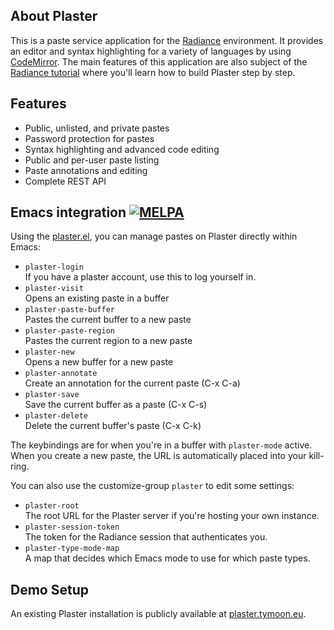 ## About Plaster
This is a paste service application for the [Radiance](https://shirakumo.github.io/radiance) environment. It provides an editor and syntax highlighting for a variety of languages by using [CodeMirror](http://codemirror.net/). The main features of this application are also subject of the [Radiance tutorial](https://github.com/Shirakumo/radiance-tutorial/blob/master/Part%200.md) where you'll learn how to build Plaster step by step.

## Features

* Public, unlisted, and private pastes
* Password protection for pastes
* Syntax highlighting and advanced code editing
* Public and per-user paste listing
* Paste annotations and editing
* Complete REST API

## Emacs integration [![MELPA](https://melpa.org/packages/plaster-badge.svg)](https://melpa.org/#/plaster)
Using the [plaster.el](https://github.com/Shirakumo/plaster/blob/rewrite/plaster.el), you can manage pastes on Plaster directly within Emacs:

* `plaster-login`  
  If you have a plaster account, use this
  to log yourself in.
* `plaster-visit`  
  Opens an existing paste in a buffer
* `plaster-paste-buffer`  
  Pastes the current buffer to a new paste
* `plaster-paste-region`  
  Pastes the current region to a new paste
* `plaster-new`  
  Opens a new buffer for a new paste
* `plaster-annotate`  
  Create an annotation for the current paste (C-x C-a)
* `plaster-save`  
  Save the current buffer as a paste (C-x C-s)
* `plaster-delete`  
  Delete the current buffer's paste (C-x C-k)

The keybindings are for when you're in a buffer with `plaster-mode` active. When you create a new paste, the URL is automatically placed into your kill-ring.

You can also use the customize-group `plaster` to edit some settings:

* `plaster-root`  
  The root URL for the Plaster server if you're hosting your own instance.
* `plaster-session-token`  
  The token for the Radiance session that authenticates you.
* `plaster-type-mode-map`  
  A map that decides which Emacs mode to use for which paste types.

## Demo Setup
An existing Plaster installation is publicly available at [plaster.tymoon.eu](https://plaster.tymoon.eu).
